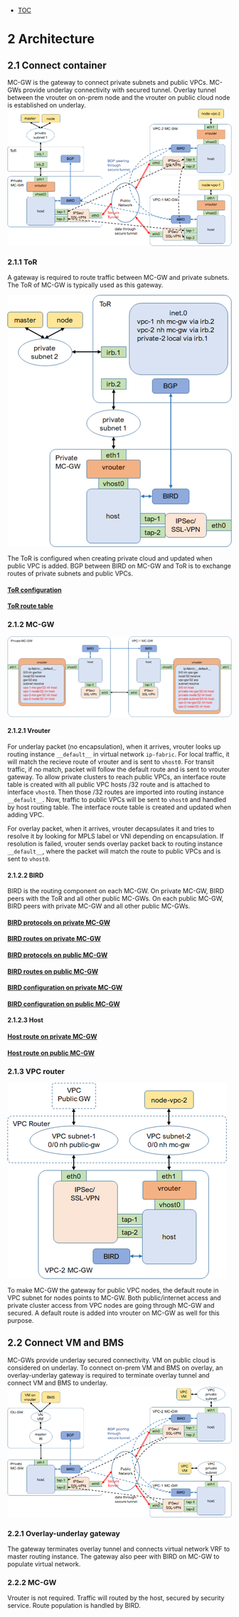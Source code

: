 * [TOC](Multi-Cloud.md#toc)

# 2 Architecture

## 2.1 Connect container

MC-GW is the gateway to connect private subnets and public VPCs. MC-GWs provide underlay connectivity with secured tunnel. Overlay tunnel between the vrouter on on-prem node and the vrouter on public cloud node is established on underlay.
![Figure 2.1 Architecture](F2-1.png)


### 2.1.1 ToR

A gateway is required to route traffic between MC-GW and private subnets. The ToR of MC-GW is typically used as this gateway.

![Figure 2.2 ToR](F2-2.png)

The ToR is configured when creating private cloud and updated when public VPC is added. BGP between BIRD on MC-GW and ToR is to exchange routes of private subnets and public VPCs.

#### [ToR configuration](A1-ToR.md#a11-tor-configuration)
#### [ToR route table](A1-ToR.md#a12-tor-route-table)


### 2.1.2 MC-GW

![Figure 2.3 MC-GW](F2-3.png)


#### 2.1.2.1 Vrouter

For underlay packet (no encapsulation), when it arrives, vrouter looks up routing instance `__default__` in virtual network `ip-fabric`. For local traffic, it will match the recieve route of vrouter and is sent to `vhost0`. For transit traffic, if no match, packet will follow the default route and is sent to vrouter gateway. To allow private clusters to reach public VPCs, an interface route table is created with all public VPC hosts /32 route and is attached to interface `vhost0`. Then those /32 routes are imported into routing instance `__default__`. Now, traffic to public VPCs will be sent to `vhost0` and handled by host routing table. The interface route table is created and updated when adding VPC.

For overlay packet, when it arrives, vrouter decapsulates it and tries to resolve it by looking for MPLS label or VNI depending on encapsulation. If resolution is failed, vrouter sends overlay packet back to routing instance `__default__`, where the packet will match the route to public VPCs and is sent to `vhost0`.


#### 2.1.2.2 BIRD

BIRD is the routing component on each MC-GW. On private MC-GW, BIRD peers with the ToR and all other public MC-GWs. On each public MC-GW, BIRD peers with private MC-GW and all other public MC-GWs.

#### [BIRD protocols on private MC-GW](A2-BIRD.md#a21-protocols-on-private-mc-gw)
#### [BIRD routes on private MC-GW](A2-BIRD.md#a22-routes-on-private-mc-gw)
#### [BIRD protocols on public MC-GW](A2-BIRD.md#a23-protocols-on-public-mc-gw)
#### [BIRD routes on public MC-GW](A2-BIRD.md#a24-routes-on-public-mc-gw)
#### [BIRD configuration on private MC-GW](A2-BIRD.md#a25-configuration-on-private-mc-gw)
#### [BIRD configuration on public MC-GW](A2-BIRD.md#a26-configuration-on-public-mc-gw)


#### 2.1.2.3 Host

#### [Host route on private MC-GW](A3-Host.md#a31-host-route-on-private-mc-gw)
#### [Host route on public MC-GW](A3-Host.md#a32-host-route-on-public-mc-gw)


### 2.1.3 VPC router

![Figure 2.4 VPC router](F2-4.png)

To make MC-GW the gateway for public VPC nodes, the default route in VPC subnet for nodes points to MC-GW. Both public/internet access and private cluster access from VPC nodes are going through MC-GW and secured. A default route is added into vrouter on MC-GW as well for this purpose.


## 2.2 Connect VM and BMS

MC-GWs provide underlay secured connectivity. VM on public cloud is considered on underlay. To connect on-prem VM and BMS on overlay, an overlay-underlay gateway is required to terminate overlay tunnel and connect VM and BMS to underlay.
![Figure 2.1 Architecture](F2-5.png)


### 2.2.1 Overlay-underlay gateway

The gateway terminates overlay tunnel and connects virtual network VRF to master routing instance. The gateway also peer with BIRD on MC-GW to populate virtual network.


### 2.2.2 MC-GW

Vrouter is not required. Traffic will routed by the host, secured by security service. Route population is handled by BIRD.

